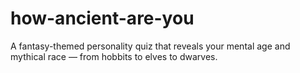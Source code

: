 # how-ancient-are-you
A fantasy-themed personality quiz that reveals your mental age and mythical race — from hobbits to elves to dwarves.
